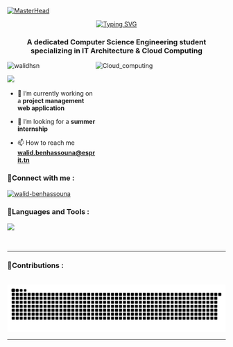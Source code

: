[![MasterHead](https://criterionsystems.co.uk/wp-content/uploads/2017/08/banner6-1028x300.jpg)](https://rishavchanda.io)
<div align="center">
<a href="https://git.io/typing-svg"><img src="https://readme-typing-svg.herokuapp.com?font=Righteous&size=35&duration=4000&pause=1000&color=F7A21D&center=true&random=false&width=500&height=70&lines=Hi+there+%F0%9F%91%8B;I'm+Walid+Ben+Hassouna" alt="Typing SVG" /></a></div>
<h3 align="center">A dedicated Computer Science Engineering student specializing in IT Architecture & Cloud Computing</h3>
<img align="right" alt="Cloud_computing" width="300" height="300" src="https://nife.io/wp-content/uploads/2022/08/cloud.gif">
<p align="left"> <img src="https://komarev.com/ghpvc/?username=walidhsn&label=Profile%20views&color=0e75b6&style=flat" alt="walidhsn" /> </p>
<p align="left"><a href="https://walidhsn.netlify.app"> <img src="https://img.shields.io/badge/Portfolio-%23000000.svg?style=for-the-badge&logo=firefox&logoColor=#FF7139"/></a></p>

- 🔭 I’m currently working on a **project management web application**

- 🤝 I’m looking for a **summer internship**

- 📫 How to reach me **walid.benhassouna@esprit.tn**

<h3 align="left"> 💬Connect with me :</h3>
<p align="left">
<a href="https://linkedin.com/in/walid-benhassouna" target="blank"><img align="center" src="https://raw.githubusercontent.com/rahuldkjain/github-profile-readme-generator/master/src/images/icons/Social/linked-in-alt.svg" alt="walid-benhassouna" height="30" width="40" /></a>
</p>

<h3 align="left">  🧰Languages and Tools :</h3>
<p align="left"> <img src="https://skillicons.dev/icons?i=bash,idea,pycharm,phpstorm,vscode,visualstudio,vim,linux,ubuntu,kali,postman,bootstrap,tailwind,threejs,html,css,js,react,vite,nodejs,express,mongodb,npm,mysql,arduino,symfony,c,cpp,cs,dotnet,java,spring,angular,graphql,qt,php,py,opencv,git,kubernetes,docker,ansible,prometheus,grafana,openstack,kafka,azure,ps,ai"/><br> </p>
<br/>
<hr/>
<div align="left">
  <h3> 🐍Contributions :</h3>
  <br>
  <img alt="snake eating my contributions" src="https://github.com/walidhsn/walidhsn/blob/output/github-contribution-grid-snake.svg" />
  <br/>
</div>
<hr/>
